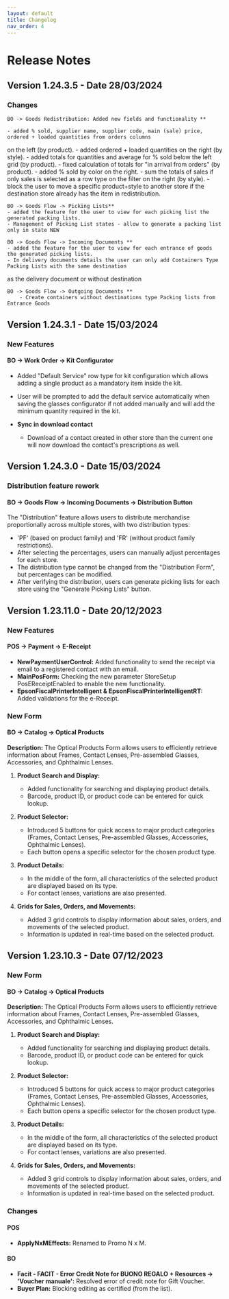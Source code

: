 ```yaml
---
layout: default
title: Changelog
nav_order: 4
---
```


# Release Notes

## Version 1.24.3.5 - Date 28/03/2024

### Changes

	BO -> Goods Redistribution: Added new fields and functionality **

	- added % sold, supplier name, supplier code, main (sale) price, ordered + loaded quantities from orders columns 

on the left (by product).
	- added ordered + loaded quantities on the right (by style).
	- added totals for quantities and average for % sold below the left grid (by product).
	- fixed calculation of totals for "in arrival from orders" (by product).
	- added % sold by color on the right.
	- sum the totals of sales if only sales is selected as a row type on the filter on the right (by style).
	- block the user to move a specific product+style to another store if the destination store already has the 
item in redistribution.


	BO -> Goods Flow -> Picking Lists** 
	- added the feature for the user to view for each picking list the generated packing lists.
	- Management of Picking List states - allow to generate a packing list only in state NEW

	BO -> Goods Flow -> Incoming Documents **
	- added the feature for the user to view for each entrance of goods the generated picking lists.
	- In delivery documents details the user can only add Containers Type Packing Lists with the same destination

 as the delivery document or without destination

	BO -> Goods Flow -> Outgoing Documents **
        - Create containers without destinations type Packing lists from Entrance Goods


## Version 1.24.3.1 - Date 15/03/2024 

### New Features

#### BO → Work Order → Kit Configurator

- Added "Default Service" row type for kit configuration which allows adding a single product as a mandatory item inside the kit.
 - User will be prompted to add the default service automatically when saving the glasses configurator if not added manually and will add the minimum 
 quantity required in the kit.

- **Sync in download contact**

    - Download of a contact created in other store than the current one will now download the contact's prescriptions as well.



## Version 1.24.3.0 - Date 15/03/2024

### Distribution feature rework

#### BO → Goods Flow → Incoming Documents → Distribution Button

  The "Distribution" feature allows users to distribute merchandise proportionally across multiple stores, with two distribution types:
     
- 'PF' (based on product family) and 'FR' (without product family restrictions).
- After selecting the percentages, users can manually adjust percentages for each store.
- The distribution type cannot be changed from the "Distribution Form", but percentages can be modified.
- After verifying the distribution, users can generate picking lists for each store using the "Generate Picking Lists" button.



## Version 1.23.11.0 - Date 20/12/2023

### New Features

#### POS → Payment → E-Receipt

- **NewPaymentUserControl:** Added functionality to send the receipt via email to a registered contact with an email.
- **MainPosForm:** Checking the new parameter StoreSetup PosEReceiptEnabled to enable the new functionality.
- **EpsonFiscalPrinterIntelligent & EpsonFiscalPrinterIntelligentRT:** Added validations for the e-Receipt.

### New Form

#### BO → Catalog → Optical Products

**Description:**
The Optical Products Form allows users to efficiently retrieve information about Frames, Contact Lenses, Pre-assembled Glasses, Accessories, and Ophthalmic Lenses.

1. **Product Search and Display:**
   - Added functionality for searching and displaying product details.
   - Barcode, product ID, or product code can be entered for quick lookup.

2. **Product Selector:**
   - Introduced 5 buttons for quick access to major product categories (Frames, Contact Lenses, Pre-assembled Glasses, Accessories, Ophthalmic Lenses).
   - Each button opens a specific selector for the chosen product type.

3. **Product Details:**
   - In the middle of the form, all characteristics of the selected product are displayed based on its type.
   - For contact lenses, variations are also presented.

4. **Grids for Sales, Orders, and Movements:**
   - Added 3 grid controls to display information about sales, orders, and movements of the selected product.
   - Information is updated in real-time based on the selected product.



## Version 1.23.10.3 - Date 07/12/2023

### New Form

#### BO → Catalog → Optical Products

**Description:**
The Optical Products Form allows users to efficiently retrieve information about Frames, Contact Lenses, Pre-assembled Glasses, Accessories, and Ophthalmic Lenses.

1. **Product Search and Display:**
   - Added functionality for searching and displaying product details.
   - Barcode, product ID, or product code can be entered for quick lookup.

2. **Product Selector:**
   - Introduced 5 buttons for quick access to major product categories (Frames, Contact Lenses, Pre-assembled Glasses, Accessories, Ophthalmic Lenses).
   - Each button opens a specific selector for the chosen product type.

3. **Product Details:**
   - In the middle of the form, all characteristics of the selected product are displayed based on its type.
   - For contact lenses, variations are also presented.

4. **Grids for Sales, Orders, and Movements:**
   - Added 3 grid controls to display information about sales, orders, and movements of the selected product.
   - Information is updated in real-time based on the selected product.

### Changes

#### POS
- **ApplyNxMEffects:** Renamed to Promo N x M.

#### BO
- **Facit - FACIT - Error Credit Note for BUONO REGALO + Resources → 'Voucher manuale':** Resolved error of credit note for Gift Voucher.
- **Buyer Plan:** Blocking editing as certified (from the list).
